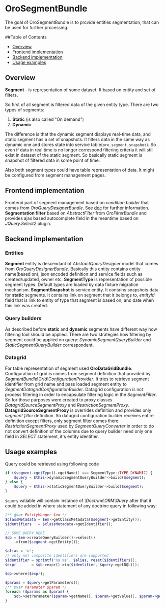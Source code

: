 OroSegmentBundle
===============

The goal of OroSegmentBundle is to provide entities segmentation, that can be used for further processing.

##Table of Contents
 - [Overview](#overview)
 - [Frontend implementation](#frontend-implementation)
 - [Backend implementation](#backend-implementation)
 - [Usage examples](#usage-examples)

## Overview

**Segment** - is representation of some dataset. It based on entity and set of filters.

So first of all segment is filtered data of the given entity type.
There are two types of segments:

 1. **Static** (is also called "On demand")
 2. **Dynamic**

The difference is that the dynamic segment displays real-time data, and static segment has a set of snapshots.
 It filters data in the same way as dynamic one and stores state into service table(`oro_segment_snapshot`).
 So even if data in real time is no longer correspond filtering criteria it will still exist in dataset of the static segment.
 So basically static segment is snapshot of filtered data in some point of time.

 Also both segment types could have table representation of data. It might be configured from segment management pages.

## Frontend implementation

Frontend part of segment management based on *condition builder* that comes from *OroQueryDesignerBundle*.
See [doc](../QueryDesignerBundle/Resources/doc/frontend/condition-builder.md) for further information. **Segmentation filter** based
on *AbstractFilter* from *OroFilterBundle* and provides ajax based autocomplete field in the meantime based on *JQuery.Select2* plugin.

## Backend implementation

### Entities

**Segment** entity is descendant of *AbstractQueryDesigner* model that comes from *OroQueryDesignerBundle*.
 Basically this entity contains entity name(based on), json encoded definition and service fields such as created/updated,
 owner etc. **SegmentType** is representation of possible segment types.
 Default types are loaded by data fixture migration mechanism. **SegmentSnapshot** is service entity.
 It contains snapshots data for **static** segments. It contains link on segment that it belongs to,
 *entityId* field that is link to entity of type that segment is based on, and date when this link was created.

### Query builders

As described before **static** and **dynamic** segments have different way how filtering tool should be applied.
There are two strategies how filtering by segment could be applied on query: *DynamicSegmentQueryBuilder* and *StaticSegmentQueryBuilder* correspondent.

### Datagrid

For table representation of segment used **OroDataGridBundle**. Configuration of grid is comes from segment definition that provided by *SegmentBundle\Grid\ConfigurationProvider*.
 It tries to retrieve segment identifier from grid name and pass loaded segment entity to *SegmentDatagridConfigurationBuilder*.
 Datagrid configuration is not process filtering in order to encapsulate filtering logic in the *SegmentFilter*.
 So for those purposes were created to proxy classes *DatagridSourceSegmentProxy* and *RestrictionSegmentProxy*.
 **DatagridSourceSegmentProxy** is overrides definition and provides only *segment filter* definition.
 So datagrid configuration builder receives entire definition except filters, only segment filter comes there.
*RestrictionSegmentProxy* used by *SegmentQueryConverter* in order to do not convert definition of the columns due
 to query builder need only one field in *SELECT* statement, it's entity identifier.

## Usage examples

Query could be retrieved using following code

```php
if ($segment->getType()->getName() === SegmentType::TYPE_DYNAMIC) {
    $query = $this->dynamicSegmentQueryBuilder->build($segment);
} else {
    $query = $this->staticSegmentQueryBuilder->build($segment);
}
```

`$query` vatiable will contain instance of *\Doctrine\ORM\Query* after that it could be added in where statement of any doctrine query in following way:

```php
/** @var EntityManger $em */
$classMetadata = $em->getClassMetadata($segment->getEntity());
$identifiers   = $classMetadata->getIdentifier();

// SOME QUERY HERE
$qb = $em->createQueryBuilder()->select()
    ->from($segment->getEntity());

$alias = 'u';
// only not composite identifiers are supported
$identifier = sprintf('%s.%s', $alias, reset($identifiers));
$expr       = $qb->expr()->in($identifier, $query->getDQL());

$qb->where($expr);

$params = $query->getParameters();
/** @var Parameter $param */
foreach ($params as $param) {
    $qb->setParameter($param->getName(), $param->getValue(), $param->getType());
}
```
